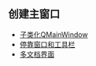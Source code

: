 ## 创建主窗口

- [子类化QMainWindow](subclassing_qmainwindow)
- [停靠窗口和工具栏](dock_windows_and_toolbars)
- [多文档界面](multiple_document_interface)

